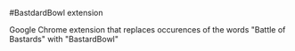 #BastdardBowl extension

Google Chrome extension that replaces occurences of the words "Battle of Bastards" with "BastardBowl"
